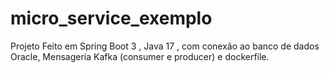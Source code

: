 # micro_service_exemplo
Projeto Feito em Spring Boot 3 , Java 17 , com conexão ao banco de dados Oracle, Mensageria Kafka (consumer e producer) e dockerfile.
